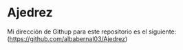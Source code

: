 # Ajedrez

Mi dirección de Githup para este repositorio es el siguiente: (https://github.com/albabernal03/Ajedrez)
